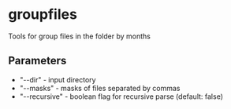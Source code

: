 # groupfiles
Tools for group files in the folder by months

## Parameters

* "--dir" - input directory
* "--masks" - masks of files separated by commas
* "--recursive" - boolean flag for recursive parse (default: false)